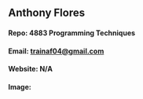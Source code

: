 ## Anthony Flores
#### Repo: 4883 Programming Techniques
#### Email: trainaf04@gmail.com
#### Website: N/A
#### Image:
